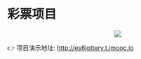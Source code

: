 # 彩票项目

<center><img src="http://ot4esom84.bkt.clouddn.com/17-7-27/86053272.jpg"></center>

👉 项目演示地址: http://es6lottery.t.imooc.io
